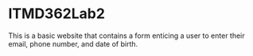 # ITMD362Lab2
This is a basic website that contains a form enticing a user to enter their email, phone number, and date of birth.
